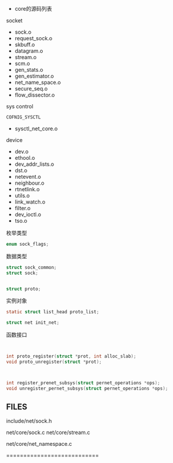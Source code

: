 
* core的源码列表

socket

* sock.o
* request_sock.o
* skbuff.o
* datagram.o
* stream.o
* scm.o
* gen_stats.o
* gen_estimator.o
* net_name_space.o
* secure_seq.o
* flow_dissector.o


sys control

```txt
COFNIG_SYSCTL
```

* sysctl_net_core.o

device

* dev.o
* ethool.o
* dev_addr_lists.o
* dst.o
* netevent.o
* neighbour.o
* rtnetlink.o
* utils.o
* link_watch.o
* filter.o
* dev_ioctl.o
* tso.o






枚举类型

```c
enum sock_flags;
```

数据类型

```c
struct sock_common;
struct sock;


struct proto;
```



实例对象

```c
static struct list_head proto_list;

struct net init_net;

```




函数接口



```c


int proto_register(struct *prot, int alloc_slab);
void proto_unregister(struct *prot);



int register_prenet_subsys(struct pernet_operations *ops);
void unregister_pernet_subsys(struct pernet_operations *ops);


```

## FILES


include/net/sock.h

net/core/sock.c
net/core/stream.c

net/core/net_namespace.c






===========================


